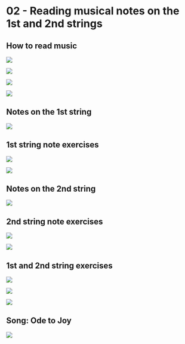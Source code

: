 # 02 - Reading musical notes on the 1st and 2nd strings

## How to read music

![](.gitbook/assets/music-staff.png)

![](.gitbook/assets/tcleffstaffinfo.png)

![](.gitbook/assets/typesofnotes.png)

![](.gitbook/assets/typesofrests.png)

## Notes on the 1st string

![](.gitbook/assets/1ststringnotes.png)

## 1st string note exercises

![](.gitbook/assets/1ststringex.png)

![](.gitbook/assets/1ststringplayex.png)

## Notes on the 2nd string

![](.gitbook/assets/2ndstringnotes.png)

## 2nd string note exercises

![](.gitbook/assets/2ndstringwriteex.png)

![](.gitbook/assets/2ndstringhomeworkex.png)

## 1st and 2nd string exercises

![](.gitbook/assets/1st2ndstringex1.png)

![](.gitbook/assets/1st2ndstringex2.png)

![](.gitbook/assets/clap-exercise.png)

## Song: Ode to Joy

![](.gitbook/assets/ode-to-joy-mh.png)

